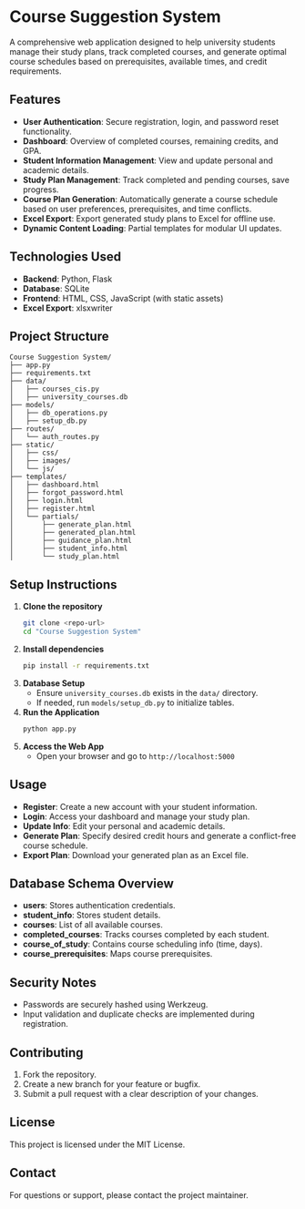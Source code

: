# Course Suggestion System

A comprehensive web application designed to help university students manage their study plans, track completed courses, and generate optimal course schedules based on prerequisites, available times, and credit requirements.

## Features

- **User Authentication**: Secure registration, login, and password reset functionality.
- **Dashboard**: Overview of completed courses, remaining credits, and GPA.
- **Student Information Management**: View and update personal and academic details.
- **Study Plan Management**: Track completed and pending courses, save progress.
- **Course Plan Generation**: Automatically generate a course schedule based on user preferences, prerequisites, and time conflicts.
- **Excel Export**: Export generated study plans to Excel for offline use.
- **Dynamic Content Loading**: Partial templates for modular UI updates.

## Technologies Used

- **Backend**: Python, Flask
- **Database**: SQLite
- **Frontend**: HTML, CSS, JavaScript (with static assets)
- **Excel Export**: xlsxwriter

## Project Structure

```
Course Suggestion System/
├── app.py
├── requirements.txt
├── data/
│   ├── courses_cis.py
│   ├── university_courses.db
├── models/
│   ├── db_operations.py
│   ├── setup_db.py
├── routes/
│   └── auth_routes.py
├── static/
│   ├── css/
│   ├── images/
│   └── js/
├── templates/
│   ├── dashboard.html
│   ├── forgot_password.html
│   ├── login.html
│   ├── register.html
│   └── partials/
│       ├── generate_plan.html
│       ├── generated_plan.html
│       ├── guidance_plan.html
│       ├── student_info.html
│       └── study_plan.html
```

## Setup Instructions

1. **Clone the repository**
   ```bash
   git clone <repo-url>
   cd "Course Suggestion System"
   ```
2. **Install dependencies**
   ```bash
   pip install -r requirements.txt
   ```
3. **Database Setup**
   - Ensure `university_courses.db` exists in the `data/` directory.
   - If needed, run `models/setup_db.py` to initialize tables.
4. **Run the Application**
   ```bash
   python app.py
   ```
5. **Access the Web App**
   - Open your browser and go to `http://localhost:5000`

## Usage

- **Register**: Create a new account with your student information.
- **Login**: Access your dashboard and manage your study plan.
- **Update Info**: Edit your personal and academic details.
- **Generate Plan**: Specify desired credit hours and generate a conflict-free course schedule.
- **Export Plan**: Download your generated plan as an Excel file.

## Database Schema Overview

- **users**: Stores authentication credentials.
- **student_info**: Stores student details.
- **courses**: List of all available courses.
- **completed_courses**: Tracks courses completed by each student.
- **course_of_study**: Contains course scheduling info (time, days).
- **course_prerequisites**: Maps course prerequisites.

## Security Notes

- Passwords are securely hashed using Werkzeug.
- Input validation and duplicate checks are implemented during registration.

## Contributing

1. Fork the repository.
2. Create a new branch for your feature or bugfix.
3. Submit a pull request with a clear description of your changes.

## License

This project is licensed under the MIT License.

## Contact

For questions or support, please contact the project maintainer.
